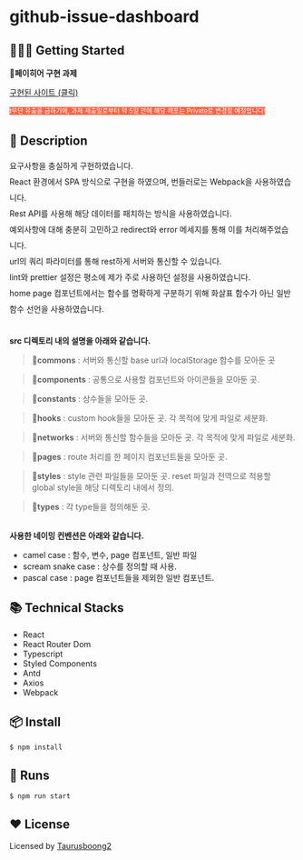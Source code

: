 # github-issue-dashboard

## 💁🏻‍♂️ Getting Started

<b>📁페이히어 구현 과제</b>

[구현된 사이트 (클릭)](https://github-issue-dashboard-ten.vercel.app/)

<span style="color:white; background-color:tomato; font-size:80%">❗️무단 유출을 금하기에, 과제 제출일로부터 약 5일 안에 해당 레포는 Private로 변경할 예정입니다!</span>

## 📃 Description

<div style='line-height: 2'>
요구사항을 충실하게 구현하였습니다.
<br>
React 환경에서 SPA 방식으로 구현을 하였으며, 번들러로는 Webpack을 사용하였습니다.
<br>
Rest API를 사용해 해당 데이터를 패치하는 방식을 사용하였습니다.
<br>
예외사항에 대해 충분히 고민하고 redirect와 error 메세지를 통해 이를 처리해주었습니다.
<br>
url의 쿼리 파라미터를 통해 rest하게 서버와 통신할 수 있습니다.
<br>
lint와 prettier 설정은 평소에 제가 주로 사용하던 설정을 사용하였습니다.
<br>
home page 컴포넌트에서는 함수를 명확하게 구분하기 위해 화살표 함수가 아닌 일반 함수 선언을 사용하였습니다.
<br>
</div>

<br>

<b>src 디렉토리 내의 설명을 아래와 같습니다.</b>

> <b>📁commons</b> : 서버와 통신할 base url과 localStorage 함수를 모아둔 곳

> <b>📁components</b> : 공통으로 사용할 컴포넌트와 아이콘들을 모아둔 곳.

> <b>📁constants</b> : 상수들을 모아둔 곳.

> <b>📁hooks</b> : custom hook들을 모아둔 곳. 각 목적에 맞게 파일로 세분화.

> <b>📁networks</b> : 서버와 통신할 함수들을 모아둔 곳. 각 목적에 맞게 파일로 세분화.

> <b>📁pages</b> : route 처리를 한 페이지 컴포넌트들을 모아둔 곳.

> <b>📁styles</b> : style 관련 파일들을 모아둔 곳. reset 파일과 전역으로 적용할 global style을 해당 디렉토리 내에서 정의.

> <b>📁types</b> : 각 type들을 정의해둔 곳.

<br>
<b>사용한 네이밍 컨벤션은 아래와 같습니다.</b>

- camel case : 함수, 변수, page 컴포넌트, 일반 파일
- scream snake case : 상수를 정의할 때 사용.
- pascal case : page 컴포넌트들을 제외한 일반 컴포넌트.

## 📚 Technical Stacks

- React
- React Router Dom
- Typescript
- Styled Components
- Antd
- Axios
- Webpack

## 📦 Install

```shell
$ npm install
```

## 🔨 Runs

```shell
$ npm run start
```

## ❤️ License

Licensed by [Taurusboong2](https://github.com/taurusboong2)
